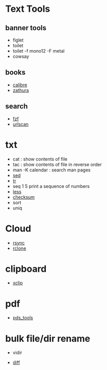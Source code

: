 # Text Tools


## banner tools
- figlet <text>
- toilet <tex>
- toilet -f mono12 -F metal <text>
- cowsay

## books
- [calibre](./calibre.md)
- [zathura](./zathura.md)


## search
- [fzf](./fzf.md)
- [urlscan](./urlscan.md)

# txt
- cat : show contents of file
- tac : show contents of file in reverse order
- man -K calendar : search man pages
- [sed](./sed/sed.md)
- [tr](./tr.md)
- seq 1 5
print a sequence of numbers
- [less](./less.md)
- [checksum](./checksum.md)
- sort
- uniq


# Cloud
- [rsync](./rsync.md)
- [rclone](./rclone.md)

# clipboard
- [xclip](./xclip.md)

# pdf
- [pds_tools](./pds_tools.md)

# bulk file/dir rename
- vidir


- [diff](diff)
